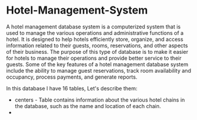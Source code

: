 # Hotel-Management-System

A hotel management database system is a computerized system that is used to manage the various operations and administrative functions of a hotel. It is designed to help hotels efficiently store, organize, and access information related to their guests, rooms, reservations, and other aspects of their business. The purpose of this type of database is to make it easier for hotels to manage their operations and provide better service to their guests. Some of the key features of a hotel management database system include the ability to manage guest reservations, track room availability and occupancy, process payments, and generate reports.

In this database I have 16 tables, Let's describe them:

* centers - Table contains information about the various hotel chains in the database, such as the name and location of each chain.
* 
